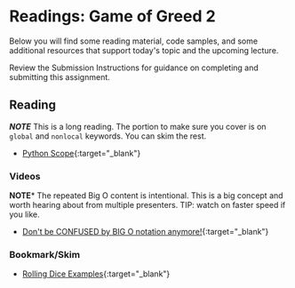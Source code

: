 # Readings: Game of Greed 2

Below you will find some reading material, code samples, and some additional resources that support today's topic and the upcoming lecture.

Review the Submission Instructions for guidance on completing and submitting this assignment.

## Reading

***NOTE*** This is a long reading. The portion to make sure you cover is on `global` and `nonlocal` keywords. You can skim the rest.

- [Python Scope](https://realpython.com/python-scope-legb-rule/){:target="_blank"}

### Videos

**NOTE*** The repeated Big O content is intentional. This is a big concept and worth hearing about from multiple presenters. TIP: watch on faster speed if you like.

- [Don't be CONFUSED by BIG O notation anymore!](https://www.youtube.com/watch?v=5Uqawfl0VHQ){:target="_blank"}

### Bookmark/Skim

- [Rolling Dice Examples](https://artofproblemsolving.com/wiki/index.php/Basic_Programming_With_Python#Program_Example_1_3){:target="_blank"}
